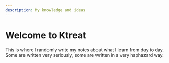 ```yaml
---
description: My knowledge and ideas
---
```


# Welcome to Ktreat

This is where I randomly write my notes about what I learn from day to day. Some are written very seriously, some are written in a very haphazard way.

